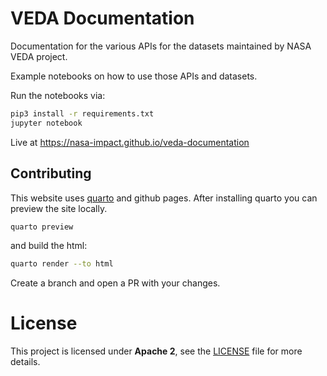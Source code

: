 # VEDA Documentation

Documentation for the various APIs for the datasets maintained by NASA VEDA project.

Example notebooks on how to use those APIs and datasets.

Run the notebooks via:

```bash
pip3 install -r requirements.txt
jupyter notebook
```

Live at https://nasa-impact.github.io/veda-documentation

## Contributing

This website uses [quarto](https://quarto.org/docs/guide/) and github pages. After installing quarto you can preview the site locally.

```bash
quarto preview
```

and build the html:

```bash
quarto render --to html
```

Create a branch and open a PR with your changes.

# License
This project is licensed under **Apache 2**, see the [LICENSE](LICENSE) file for more details.

